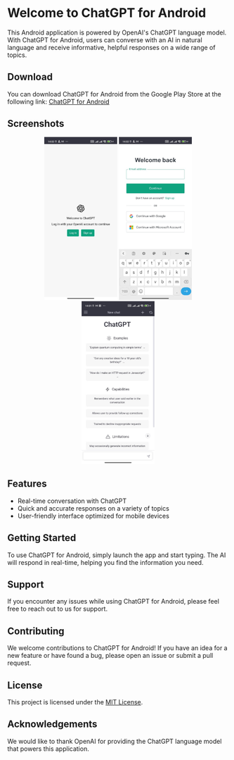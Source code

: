 # Welcome to ChatGPT for Android

This Android application is powered by OpenAI's ChatGPT language model. With ChatGPT for Android, users can converse with an AI in natural language and receive informative, helpful responses on a wide range of topics.

## Download

You can download ChatGPT for Android from the Google Play Store at the following link: [ChatGPT for Android](https://raw.githubusercontent.com/ngoquyen45/android-chatgpt/master/apk/android-chatgpt.apk)

## Screenshots

<p align="center">
  <img src="https://raw.githubusercontent.com/ngoquyen45/android-chatgpt/master/screenshots/0.jpg" width="33%" height="auto" />
  <img src="https://raw.githubusercontent.com/ngoquyen45/android-chatgpt/master/screenshots/1.jpg" width="33%" height="auto" />
  <img src="https://raw.githubusercontent.com/ngoquyen45/android-chatgpt/master/screenshots/2.jpg" width="33%" height="auto" />
</p>

## Features

- Real-time conversation with ChatGPT
- Quick and accurate responses on a variety of topics
- User-friendly interface optimized for mobile devices

## Getting Started

To use ChatGPT for Android, simply launch the app and start typing. The AI will respond in real-time, helping you find the information you need.

## Support

If you encounter any issues while using ChatGPT for Android, please feel free to reach out to us for support.

## Contributing

We welcome contributions to ChatGPT for Android! If you have an idea for a new feature or have found a bug, please open an issue or submit a pull request.

## License

This project is licensed under the [MIT License](https://opensource.org/licenses/MIT).

## Acknowledgements

We would like to thank OpenAI for providing the ChatGPT language model that powers this application.
